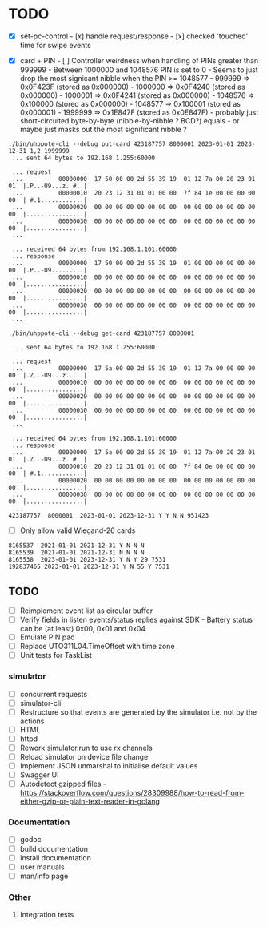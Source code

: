 # TODO

- [x] set-pc-control
      - [x] handle request/response
      - [x] checked 'touched' time for swipe events

- [x] card + PIN
      - [ ] Controller weirdness when handling of PINs greater than 999999
            - Between 1000000 and 1048576 PIN is set to 0
            - Seems to just drop the most signicant nibble when the PIN >= 1048577
            - 999999  => 0x0F423F (stored as 0x000000)
            - 1000000 => 0x0F4240 (stored as 0x000000)
            - 1000001 => 0x0F4241 (stored as 0x000000)
            - 1048576 => 0x100000 (stored as 0x000000)
            - 1048577 => 0x100001 (stored as 0x000001)
            - 1999999 => 0x1E847F (stored as 0x0E847F)
            - probably just short-circuited byte-by-byte (nibble-by-nibble ? BCD?) equals
            - or maybe just masks out the most significant nibble ?

```
./bin/uhppote-cli --debug put-card 423187757 8000001 2023-01-01 2023-12-31 1,2 1999999
 ... sent 64 bytes to 192.168.1.255:60000

 ... request
 ...          00000000  17 50 00 00 2d 55 39 19  01 12 7a 00 20 23 01 01  |.P..-U9...z. #..|
 ...          00000010  20 23 12 31 01 01 00 00  7f 84 1e 00 00 00 00 00  | #.1............|
 ...          00000020  00 00 00 00 00 00 00 00  00 00 00 00 00 00 00 00  |................|
 ...          00000030  00 00 00 00 00 00 00 00  00 00 00 00 00 00 00 00  |................|
 ...

 ... received 64 bytes from 192.168.1.101:60000
 ... response
 ...          00000000  17 50 00 00 2d 55 39 19  01 00 00 00 00 00 00 00  |.P..-U9.........|
 ...          00000010  00 00 00 00 00 00 00 00  00 00 00 00 00 00 00 00  |................|
 ...          00000020  00 00 00 00 00 00 00 00  00 00 00 00 00 00 00 00  |................|
 ...          00000030  00 00 00 00 00 00 00 00  00 00 00 00 00 00 00 00  |................|
 ...
```
```
./bin/uhppote-cli --debug get-card 423187757 8000001

 ... sent 64 bytes to 192.168.1.255:60000

 ... request
 ...          00000000  17 5a 00 00 2d 55 39 19  01 12 7a 00 00 00 00 00  |.Z..-U9...z.....|
 ...          00000010  00 00 00 00 00 00 00 00  00 00 00 00 00 00 00 00  |................|
 ...          00000020  00 00 00 00 00 00 00 00  00 00 00 00 00 00 00 00  |................|
 ...          00000030  00 00 00 00 00 00 00 00  00 00 00 00 00 00 00 00  |................|
 ...

 ... received 64 bytes from 192.168.1.101:60000
 ... response
 ...          00000000  17 5a 00 00 2d 55 39 19  01 12 7a 00 20 23 01 01  |.Z..-U9...z. #..|
 ...          00000010  20 23 12 31 01 01 00 00  7f 84 0e 00 00 00 00 00  | #.1............|
 ...          00000020  00 00 00 00 00 00 00 00  00 00 00 00 00 00 00 00  |................|
 ...          00000030  00 00 00 00 00 00 00 00  00 00 00 00 00 00 00 00  |................|
 ...
423187757  8000001  2023-01-01 2023-12-31 Y Y N N 951423
```

- [ ] Only allow valid Wiegand-26 cards
```
8165537  2021-01-01 2021-12-31 Y N N N
8165539  2021-01-01 2021-12-31 N N N N
8165538  2023-01-01 2023-12-31 Y N Y 29 7531
192837465 2023-01-01 2023-12-31 Y N 55 Y 7531
```

## TODO

- [ ] Reimplement event list as circular buffer
- [ ] Verify fields in listen events/status replies against SDK
      - Battery status can be (at least) 0x00, 0x01 and 0x04
- [ ] Emulate PIN pad
- [ ] Replace UTO311L04.TimeOffset with time zone
- [ ] Unit tests for TaskList

### simulator
- [ ] concurrent requests
- [ ] simulator-cli
- [ ] Restructure so that events are generated by the simulator i.e. not by the actions
- [ ] HTML
- [ ] httpd
- [ ] Rework simulator.run to use rx channels
- [ ] Reload simulator on device file change
- [ ] Implement JSON unmarshal to initialise default values
- [ ] Swagger UI
- [ ] Autodetect gzipped files 
      - https://stackoverflow.com/questions/28309988/how-to-read-from-either-gzip-or-plain-text-reader-in-golang

### Documentation

- [ ] godoc
- [ ] build documentation
- [ ] install documentation
- [ ] user manuals
- [ ] man/info page

### Other

1.  Integration tests
